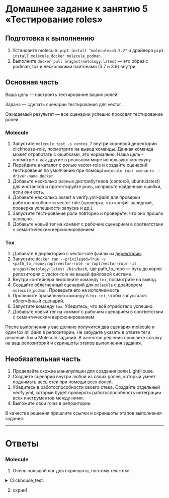 # Домашнее задание к занятию 5 «Тестирование roles»

## Подготовка к выполнению

1. Установите molecule: `pip3 install "molecule==3.5.2"` и драйвера `pip3 install molecule_docker molecule_podman`.
2. Выполните `docker pull aragast/netology:latest` —  это образ с podman, tox и несколькими пайтонами (3.7 и 3.9) внутри.

## Основная часть

Ваша цель — настроить тестирование ваших ролей. 

Задача — сделать сценарии тестирования для vector. 

Ожидаемый результат — все сценарии успешно проходят тестирование ролей.

### Molecule

1. Запустите  `molecule test -s centos_7` внутри корневой директории clickhouse-role, посмотрите на вывод команды. Данная команда может отработать с ошибками, это нормально. Наша цель - посмотреть как другие в реальном мире используют молекулу.
2. Перейдите в каталог с ролью vector-role и создайте сценарий тестирования по умолчанию при помощи `molecule init scenario --driver-name docker`.
3. Добавьте несколько разных дистрибутивов (centos:8, ubuntu:latest) для инстансов и протестируйте роль, исправьте найденные ошибки, если они есть.
4. Добавьте несколько assert в verify.yml-файл для  проверки работоспособности vector-role (проверка, что конфиг валидный, проверка успешности запуска и др.). 
5. Запустите тестирование роли повторно и проверьте, что оно прошло успешно.
6. Добавьте новый тег на коммит с рабочим сценарием в соответствии с семантическим версионированием.

### Tox

1. Добавьте в директорию с vector-role файлы из [директории](./example).
2. Запустите `docker run --privileged=True -v <path_to_repo>:/opt/vector-role -w /opt/vector-role -it aragast/netology:latest /bin/bash`, где path_to_repo — путь до корня репозитория с vector-role на вашей файловой системе.
3. Внутри контейнера выполните команду `tox`, посмотрите на вывод.
5. Создайте облегчённый сценарий для `molecule` с драйвером `molecule_podman`. Проверьте его на исполнимость.
6. Пропишите правильную команду в `tox.ini`, чтобы запускался облегчённый сценарий.
8. Запустите команду `tox`. Убедитесь, что всё отработало успешно.
9. Добавьте новый тег на коммит с рабочим сценарием в соответствии с семантическим версионированием.

После выполнения у вас должно получится два сценария molecule и один tox.ini файл в репозитории. Не забудьте указать в ответе теги решений Tox и Molecule заданий. В качестве решения пришлите ссылку на  ваш репозиторий и скриншоты этапов выполнения задания. 

## Необязательная часть

1. Проделайте схожие манипуляции для создания роли LightHouse.
2. Создайте сценарий внутри любой из своих ролей, который умеет поднимать весь стек при помощи всех ролей.
3. Убедитесь в работоспособности своего стека. Создайте отдельный verify.yml, который будет проверять работоспособность интеграции всех инструментов между ними.
4. Выложите свои roles в репозитории.

В качестве решения пришлите ссылки и скриншоты этапов выполнения задания.

---

# Ответы

### Molecule

1. Очень польшой лог для скриншота, поэтому текстом:
<details><summary>Clickhouse_test:</summary>
   
```
root@bubuntu:/home/jlljully/mnt-homeworks/08-ansible-05-testing/roles/clickhouse# molecule test -s centos_7
INFO     centos_7 scenario test matrix: dependency, lint, cleanup, destroy, syntax, create, prepare, converge, idempotence, side_effect, verify, cleanup, destroy
INFO     Performing prerun...
INFO     Set ANSIBLE_LIBRARY=/root/.cache/ansible-compat/7e099f/modules:/root/.ansible/plugins/modules:/usr/share/ansible/plugins/modules
INFO     Set ANSIBLE_COLLECTIONS_PATH=/root/.cache/ansible-compat/7e099f/collections:/root/.ansible/collections:/usr/share/ansible/collections
INFO     Set ANSIBLE_ROLES_PATH=/root/.cache/ansible-compat/7e099f/roles:/root/.ansible/roles:/usr/share/ansible/roles:/etc/ansible/roles
INFO     Inventory /home/jlljully/mnt-homeworks/08-ansible-05-testing/roles/clickhouse/molecule/centos_7/../resources/inventory/hosts.yml linked to /root/.cache/molecule/clickhouse/centos_7/inventory/hosts
INFO     Inventory /home/jlljully/mnt-homeworks/08-ansible-05-testing/roles/clickhouse/molecule/centos_7/../resources/inventory/group_vars/ linked to /root/.cache/molecule/clickhouse/centos_7/inventory/group_vars
INFO     Inventory /home/jlljully/mnt-homeworks/08-ansible-05-testing/roles/clickhouse/molecule/centos_7/../resources/inventory/host_vars/ linked to /root/.cache/molecule/clickhouse/centos_7/inventory/host_vars
INFO     Running centos_7 > dependency
WARNING  Skipping, missing the requirements file.
WARNING  Skipping, missing the requirements file.
INFO     Inventory /home/jlljully/mnt-homeworks/08-ansible-05-testing/roles/clickhouse/molecule/centos_7/../resources/inventory/hosts.yml linked to /root/.cache/molecule/clickhouse/centos_7/inventory/hosts
INFO     Inventory /home/jlljully/mnt-homeworks/08-ansible-05-testing/roles/clickhouse/molecule/centos_7/../resources/inventory/group_vars/ linked to /root/.cache/molecule/clickhouse/centos_7/inventory/group_vars
INFO     Inventory /home/jlljully/mnt-homeworks/08-ansible-05-testing/roles/clickhouse/molecule/centos_7/../resources/inventory/host_vars/ linked to /root/.cache/molecule/clickhouse/centos_7/inventory/host_vars
INFO     Running centos_7 > lint
COMMAND: yamllint .
ansible-lint
flake8

WARNING: PATH altered to include /usr/bin
WARNING  Loading custom .yamllint config file, this extends our internal yamllint config.
an AnsibleCollectionFinder has not been installed in this process
INFO     Inventory /home/jlljully/mnt-homeworks/08-ansible-05-testing/roles/clickhouse/molecule/centos_7/../resources/inventory/hosts.yml linked to /root/.cache/molecule/clickhouse/centos_7/inventory/hosts
INFO     Inventory /home/jlljully/mnt-homeworks/08-ansible-05-testing/roles/clickhouse/molecule/centos_7/../resources/inventory/group_vars/ linked to /root/.cache/molecule/clickhouse/centos_7/inventory/group_vars
INFO     Inventory /home/jlljully/mnt-homeworks/08-ansible-05-testing/roles/clickhouse/molecule/centos_7/../resources/inventory/host_vars/ linked to /root/.cache/molecule/clickhouse/centos_7/inventory/host_vars
INFO     Running centos_7 > cleanup
WARNING  Skipping, cleanup playbook not configured.
INFO     Inventory /home/jlljully/mnt-homeworks/08-ansible-05-testing/roles/clickhouse/molecule/centos_7/../resources/inventory/hosts.yml linked to /root/.cache/molecule/clickhouse/centos_7/inventory/hosts
INFO     Inventory /home/jlljully/mnt-homeworks/08-ansible-05-testing/roles/clickhouse/molecule/centos_7/../resources/inventory/group_vars/ linked to /root/.cache/molecule/clickhouse/centos_7/inventory/group_vars
INFO     Inventory /home/jlljully/mnt-homeworks/08-ansible-05-testing/roles/clickhouse/molecule/centos_7/../resources/inventory/host_vars/ linked to /root/.cache/molecule/clickhouse/centos_7/inventory/host_vars
INFO     Running centos_7 > destroy
INFO     Sanity checks: 'docker'

PLAY [Destroy] *****************************************************************

TASK [Destroy molecule instance(s)] ********************************************
changed: [localhost] => (item=centos_7)

TASK [Wait for instance(s) deletion to complete] *******************************
FAILED - RETRYING: [localhost]: Wait for instance(s) deletion to complete (300 retries left).
ok: [localhost] => (item=centos_7)

TASK [Delete docker networks(s)] ***********************************************
skipping: [localhost]

PLAY RECAP *********************************************************************
localhost                  : ok=2    changed=1    unreachable=0    failed=0    skipped=1    rescued=0    ignored=0

INFO     Inventory /home/jlljully/mnt-homeworks/08-ansible-05-testing/roles/clickhouse/molecule/centos_7/../resources/inventory/hosts.yml linked to /root/.cache/molecule/clickhouse/centos_7/inventory/hosts
INFO     Inventory /home/jlljully/mnt-homeworks/08-ansible-05-testing/roles/clickhouse/molecule/centos_7/../resources/inventory/group_vars/ linked to /root/.cache/molecule/clickhouse/centos_7/inventory/group_vars
INFO     Inventory /home/jlljully/mnt-homeworks/08-ansible-05-testing/roles/clickhouse/molecule/centos_7/../resources/inventory/host_vars/ linked to /root/.cache/molecule/clickhouse/centos_7/inventory/host_vars
INFO     Running centos_7 > syntax

playbook: /home/jlljully/mnt-homeworks/08-ansible-05-testing/roles/clickhouse/molecule/resources/playbooks/converge.yml
INFO     Inventory /home/jlljully/mnt-homeworks/08-ansible-05-testing/roles/clickhouse/molecule/centos_7/../resources/inventory/hosts.yml linked to /root/.cache/molecule/clickhouse/centos_7/inventory/hosts
INFO     Inventory /home/jlljully/mnt-homeworks/08-ansible-05-testing/roles/clickhouse/molecule/centos_7/../resources/inventory/group_vars/ linked to /root/.cache/molecule/clickhouse/centos_7/inventory/group_vars
INFO     Inventory /home/jlljully/mnt-homeworks/08-ansible-05-testing/roles/clickhouse/molecule/centos_7/../resources/inventory/host_vars/ linked to /root/.cache/molecule/clickhouse/centos_7/inventory/host_vars
INFO     Running centos_7 > create

PLAY [Create] ******************************************************************

TASK [Log into a Docker registry] **********************************************
skipping: [localhost] => (item=None)
skipping: [localhost]

TASK [Check presence of custom Dockerfiles] ************************************
ok: [localhost] => (item={'capabilities': ['SYS_ADMIN'], 'command': '/usr/sbin/init', 'dockerfile': '../resources/Dockerfile.j2', 'env': {'ANSIBLE_USER': 'ansible', 'DEPLOY_GROUP': 'deployer', 'SUDO_GROUP': 'wheel', 'container': 'docker'}, 'image': 'centos:7', 'name': 'centos_7', 'privileged': True, 'tmpfs': ['/run', '/tmp'], 'volumes': ['/sys/fs/cgroup:/sys/fs/cgroup']})

TASK [Create Dockerfiles from image names] *************************************
changed: [localhost] => (item={'capabilities': ['SYS_ADMIN'], 'command': '/usr/sbin/init', 'dockerfile': '../resources/Dockerfile.j2', 'env': {'ANSIBLE_USER': 'ansible', 'DEPLOY_GROUP': 'deployer', 'SUDO_GROUP': 'wheel', 'container': 'docker'}, 'image': 'centos:7', 'name': 'centos_7', 'privileged': True, 'tmpfs': ['/run', '/tmp'], 'volumes': ['/sys/fs/cgroup:/sys/fs/cgroup']})

TASK [Discover local Docker images] ********************************************
ok: [localhost] => (item={'diff': [], 'dest': '/root/.cache/molecule/clickhouse/centos_7/Dockerfile_centos_7', 'src': '/root/.ansible/tmp/ansible-tmp-1703419735.8741012-18385-8138045693111/source', 'md5sum': 'e90d08cd34f49a5f8a41a07de1348618', 'checksum': '4b70768619482424811f2977aa277a5acf2b13a1', 'changed': True, 'uid': 0, 'gid': 0, 'owner': 'root', 'group': 'root', 'mode': '0600', 'state': 'file', 'size': 2199, 'invocation': {'module_args': {'src': '/root/.ansible/tmp/ansible-tmp-1703419735.8741012-18385-8138045693111/source', 'dest': '/root/.cache/molecule/clickhouse/centos_7/Dockerfile_centos_7', 'mode': '0600', 'follow': False, '_original_basename': 'Dockerfile.j2', 'checksum': '4b70768619482424811f2977aa277a5acf2b13a1', 'backup': False, 'force': True, 'unsafe_writes': False, 'content': None, 'validate': None, 'directory_mode': None, 'remote_src': None, 'local_follow': None, 'owner': None, 'group': None, 'seuser': None, 'serole': None, 'selevel': None, 'setype': None, 'attributes': None}}, 'failed': False, 'item': {'capabilities': ['SYS_ADMIN'], 'command': '/usr/sbin/init', 'dockerfile': '../resources/Dockerfile.j2', 'env': {'ANSIBLE_USER': 'ansible', 'DEPLOY_GROUP': 'deployer', 'SUDO_GROUP': 'wheel', 'container': 'docker'}, 'image': 'centos:7', 'name': 'centos_7', 'privileged': True, 'tmpfs': ['/run', '/tmp'], 'volumes': ['/sys/fs/cgroup:/sys/fs/cgroup']}, 'ansible_loop_var': 'item', 'i': 0, 'ansible_index_var': 'i'})

TASK [Build an Ansible compatible image (new)] *********************************
changed: [localhost] => (item=molecule_local/centos:7)

TASK [Create docker network(s)] ************************************************
skipping: [localhost]

TASK [Determine the CMD directives] ********************************************
ok: [localhost] => (item={'capabilities': ['SYS_ADMIN'], 'command': '/usr/sbin/init', 'dockerfile': '../resources/Dockerfile.j2', 'env': {'ANSIBLE_USER': 'ansible', 'DEPLOY_GROUP': 'deployer', 'SUDO_GROUP': 'wheel', 'container': 'docker'}, 'image': 'centos:7', 'name': 'centos_7', 'privileged': True, 'tmpfs': ['/run', '/tmp'], 'volumes': ['/sys/fs/cgroup:/sys/fs/cgroup']})

TASK [Create molecule instance(s)] *********************************************
changed: [localhost] => (item=centos_7)

TASK [Wait for instance(s) creation to complete] *******************************
failed: [localhost] (item={'failed': 0, 'started': 1, 'finished': 0, 'ansible_job_id': 'j330869775869.19083', 'results_file': '/root/.ansible_async/j330869775869.19083', 'changed': True, 'item': {'capabilities': ['SYS_ADMIN'], 'command': '/usr/sbin/init', 'dockerfile': '../resources/Dockerfile.j2', 'env': {'ANSIBLE_USER': 'ansible', 'DEPLOY_GROUP': 'deployer', 'SUDO_GROUP': 'wheel', 'container': 'docker'}, 'image': 'centos:7', 'name': 'centos_7', 'privileged': True, 'tmpfs': ['/run', '/tmp'], 'volumes': ['/sys/fs/cgroup:/sys/fs/cgroup']}, 'ansible_loop_var': 'item'}) => {"ansible_job_id": "j330869775869.19083", "ansible_loop_var": "item", "attempts": 2, "changed": false, "finished": 1, "item": {"ansible_job_id": "j330869775869.19083", "ansible_loop_var": "item", "changed": true, "failed": 0, "finished": 0, "item": {"capabilities": ["SYS_ADMIN"], "command": "/usr/sbin/init", "dockerfile": "../resources/Dockerfile.j2", "env": {"ANSIBLE_USER": "ansible", "DEPLOY_GROUP": "deployer", "SUDO_GROUP": "wheel", "container": "docker"}, "image": "centos:7", "name": "centos_7", "privileged": true, "tmpfs": ["/run", "/tmp"], "volumes": ["/sys/fs/cgroup:/sys/fs/cgroup"]}, "results_file": "/root/.ansible_async/j330869775869.19083", "started": 1}, "msg": "Unsupported parameters for (community.docker.docker_container) module: command_handling. Supported parameters include: api_version, auto_remove, blkio_weight, ca_cert, cap_drop, capabilities, cgroup_parent, cleanup, client_cert, client_key, command, comparisons, container_default_behavior, cpu_period, cpu_quota, cpu_shares, cpus, cpuset_cpus, cpuset_mems, debug, default_host_ip, detach, device_read_bps, device_read_iops, device_requests, device_write_bps, device_write_iops, devices, dns_opts, dns_search_domains, dns_servers, docker_host, domainname, entrypoint, env, env_file, etc_hosts, exposed_ports, force_kill, groups, healthcheck, hostname, ignore_image, image, init, interactive, ipc_mode, keep_volumes, kernel_memory, kill_signal, labels, links, log_driver, log_options, mac_address, memory, memory_reservation, memory_swap, memory_swappiness, mounts, name, network_mode, networks, networks_cli_compatible, oom_killer, oom_score_adj, output_logs, paused, pid_mode, pids_limit, privileged, published_ports, pull, purge_networks, read_only, recreate, removal_wait_timeout, restart, restart_policy, restart_retries, runtime, security_opts, shm_size, ssl_version, state, stop_signal, stop_timeout, sysctls, timeout, tls, tls_hostname, tmpfs, tty, ulimits, user, userns_mode, uts, validate_certs, volume_driver, volumes, volumes_from, working_dir (cacert_path, cert_path, docker_api_version, docker_url, expose, exposed, forcekill, key_path, log_opt, ports, tls_ca_cert, tls_client_cert, tls_client_key, tls_verify).", "results_file": "/root/.ansible_async/j330869775869.19083", "started": 1, "stderr": "/tmp/ansible_community.docker.docker_container_payload_1dqiycgr/ansible_community.docker.docker_container_payload.zip/ansible_collections/community/docker/plugins/modules/docker_container.py:1169: DeprecationWarning: The distutils package is deprecated and slated for removal in Python 3.12. Use setuptools or check PEP 632 for potential alternatives\n", "stderr_lines": ["/tmp/ansible_community.docker.docker_container_payload_1dqiycgr/ansible_community.docker.docker_container_payload.zip/ansible_collections/community/docker/plugins/modules/docker_container.py:1169: DeprecationWarning: The distutils package is deprecated and slated for removal in Python 3.12. Use setuptools or check PEP 632 for potential alternatives"], "stdout": "", "stdout_lines": []}
FAILED - RETRYING: [localhost]: Wait for instance(s) creation to complete (300 retries left).

PLAY RECAP *********************************************************************
localhost                  : ok=6    changed=3    unreachable=0    failed=1    skipped=2    rescued=0    ignored=0

CRITICAL Ansible return code was 2, command was: ['ansible-playbook', '--inventory', '/root/.cache/molecule/clickhouse/centos_7/inventory', '--skip-tags', 'molecule-notest,notest', '/usr/local/lib/python3.10/dist-packages/molecule_docker/playbooks/create.yml']
WARNING  An error occurred during the test sequence action: 'create'. Cleaning up.
INFO     Inventory /home/jlljully/mnt-homeworks/08-ansible-05-testing/roles/clickhouse/molecule/centos_7/../resources/inventory/hosts.yml linked to /root/.cache/molecule/clickhouse/centos_7/inventory/hosts
INFO     Inventory /home/jlljully/mnt-homeworks/08-ansible-05-testing/roles/clickhouse/molecule/centos_7/../resources/inventory/group_vars/ linked to /root/.cache/molecule/clickhouse/centos_7/inventory/group_vars
INFO     Inventory /home/jlljully/mnt-homeworks/08-ansible-05-testing/roles/clickhouse/molecule/centos_7/../resources/inventory/host_vars/ linked to /root/.cache/molecule/clickhouse/centos_7/inventory/host_vars
INFO     Running centos_7 > cleanup
WARNING  Skipping, cleanup playbook not configured.
INFO     Inventory /home/jlljully/mnt-homeworks/08-ansible-05-testing/roles/clickhouse/molecule/centos_7/../resources/inventory/hosts.yml linked to /root/.cache/molecule/clickhouse/centos_7/inventory/hosts
INFO     Inventory /home/jlljully/mnt-homeworks/08-ansible-05-testing/roles/clickhouse/molecule/centos_7/../resources/inventory/group_vars/ linked to /root/.cache/molecule/clickhouse/centos_7/inventory/group_vars
INFO     Inventory /home/jlljully/mnt-homeworks/08-ansible-05-testing/roles/clickhouse/molecule/centos_7/../resources/inventory/host_vars/ linked to /root/.cache/molecule/clickhouse/centos_7/inventory/host_vars
INFO     Running centos_7 > destroy

PLAY [Destroy] *****************************************************************

TASK [Destroy molecule instance(s)] ********************************************
changed: [localhost] => (item=centos_7)

TASK [Wait for instance(s) deletion to complete] *******************************
FAILED - RETRYING: [localhost]: Wait for instance(s) deletion to complete (300 retries left).
ok: [localhost] => (item=centos_7)

TASK [Delete docker networks(s)] ***********************************************
skipping: [localhost]

PLAY RECAP *********************************************************************
localhost                  : ok=2    changed=1    unreachable=0    failed=0    skipped=1    rescued=0    ignored=0

INFO     Pruning extra files from scenario ephemeral directory
```
</details>

2. скрин1

